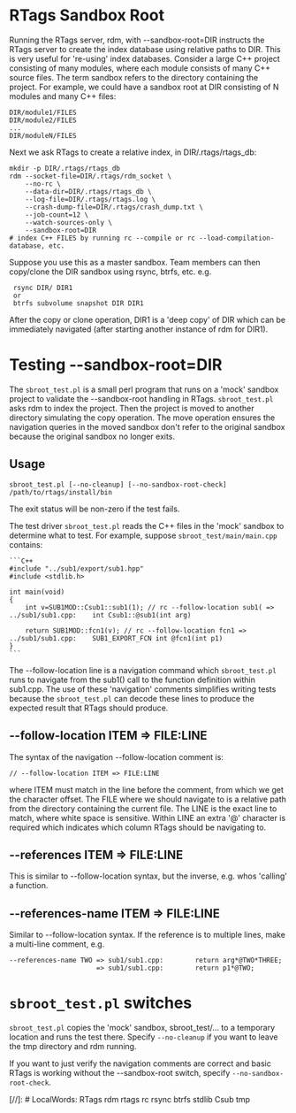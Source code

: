 # RTags Sandbox Root

Running the RTags server, rdm, with --sandbox-root=DIR instructs the RTags server to create the
index database using relative paths to DIR. This is very useful for 're-using' index
databases. Consider a large C++ project consisting of many modules, where each module consists of
many C++ source files. The term sandbox refers to the directory containing the project. For example,
we could have a sandbox root at DIR consisting of N modules and many C++ files:

    DIR/module1/FILES
    DIR/module2/FILES
    ...
    DIR/moduleN/FILES

Next we ask RTags to create a relative index, in DIR/.rtags/rtags_db:

    mkdir -p DIR/.rtags/rtags_db
    rdm --socket-file=DIR/.rtags/rdm_socket \
        --no-rc \
        --data-dir=DIR/.rtags/rtags_db \
        --log-file=DIR/.rtags/rtags.log \
        --crash-dump-file=DIR/.rtags/crash_dump.txt \
        --job-count=12 \
        --watch-sources-only \
        --sandbox-root=DIR
    # index C++ FILES by running rc --compile or rc --load-compilation-database, etc.

Suppose you use this as a master sandbox. Team members can then copy/clone the DIR sandbox using
rsync, btrfs, etc. e.g.

     rsync DIR/ DIR1
     or
     btrfs subvolume snapshot DIR DIR1

After the copy or clone operation, DIR1 is a 'deep copy' of DIR which can be immediately navigated
(after starting another instance of rdm for DIR1).

# Testing --sandbox-root=DIR

The `sbroot_test.pl` is a small perl program that runs on a 'mock' sandbox
project to validate the --sandbox-root handling in RTags. `sbroot_test.pl` asks
rdm to index the project. Then the project is moved to another directory
simulating the copy operation. The move operation ensures the navigation queries
in the moved sandbox don't refer to the original sandbox because the original
sandbox no longer exits.

## Usage

    sbroot_test.pl [--no-cleanup] [--no-sandbox-root-check] /path/to/rtags/install/bin

The exit status will be non-zero if the test fails. 

The test driver `sbroot_test.pl` reads the C++ files in the 'mock' sandbox to determine
what to test. For example, suppose `sbroot_test/main/main.cpp` contains:

    ```C++
    #include "../sub1/export/sub1.hpp"
    #include <stdlib.h>
    
    int main(void)
    {
        int v=SUB1MOD::Csub1::sub1(1); // rc --follow-location sub1( => ../sub1/sub1.cpp:    int Csub1::@sub1(int arg)
    
        return SUB1MOD::fcn1(v); // rc --follow-location fcn1 => ../sub1/sub1.cpp:    SUB1_EXPORT_FCN int @fcn1(int p1)
    }
    ```

The --follow-location line is a navigation command which `sbroot_test.pl` runs
to navigate from the sub1() call to the function definition within sub1.cpp. The use of these
'navigation' comments simplifies writing tests because the `sbroot_test.pl` can decode these
lines to produce the expected result that RTags should produce.

## --follow-location ITEM => FILE:LINE

The syntax of the navigation --follow-location comment is:

    // --follow-location ITEM => FILE:LINE

where ITEM must match in the line before the comment, from which we get the character offset.
The FILE where we should navigate to is a relative path from the directory containing the
current file. The LINE is the exact line to match, where white space is sensitive. Within LINE
an extra '@' character is required which indicates which column RTags should be navigating to.

## --references ITEM => FILE:LINE

This is similar to --follow-location syntax, but the inverse, e.g. whos 'calling' a function.

## --references-name ITEM => FILE:LINE

Similar to --follow-location syntax.
If the reference is to multiple lines, make a multi-line comment, e.g.

    --references-name TWO => sub1/sub1.cpp:        return arg*@TWO*THREE;
                          => sub1/sub1.cpp:        return p1*@TWO;

# `sbroot_test.pl` switches

`sbroot_test.pl` copies the 'mock' sandbox, sbroot_test/... to a temporary location and runs the
test there. Specify `--no-cleanup` if you want to leave the tmp directory and rdm running.

If you want to just verify the navigation comments are correct and basic RTags is working
without the --sandbox-root switch, specify `--no-sandbox-root-check`.


[//]: # LocalWords:  RTags rdm rtags rc rsync btrfs stdlib Csub tmp

